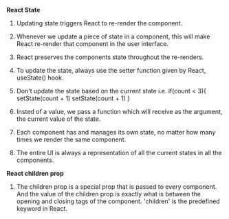 **React State**

1. Updating state triggers React to re-render the component.

2. Whenever we update a piece of state in a component, this will make React re-render that component in the user interface.

3. React preserves the components state throughout the re-renders.

4. To update the state, always use the setter function given by React, useState() hook.

5. Don't update the state based on the current state i.e. if(count < 3){
   setState(count + 1)
   setState(count + 1)
   }

6. Insted of a value, we pass a function which will receive as the argument, the current value of the state.

7. Each component has and manages its own state, no matter how many times we render the same component.

8. The entire UI is always a representation of all the current states in all the components.

**React children prop**

1. The children prop is a special prop that is passed to every component. And the value of the children prop is exactly what is between the opening and closing tags of the component. 'children' is the predefined keyword in React.

